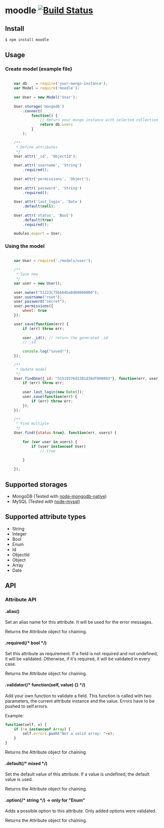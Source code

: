 moodle [![Build Status](https://secure.travis-ci.org/mrcrgl/moodle.png)](http://travis-ci.org/mrcrgl/moodle)
==========

## Install
```bash
$ npm install moodle
```

## Usage

### Create model (example file)
```javascript
    
    var db    = require('your-mongo-instance');
    var Model = require('moodle');
    
    var User = new Model('User');
    
    User.storage('mongodb')
        .connect(
            function() { 
                // Return your mongo instance with selected collection
                return db.users 
            }
        );

    /**
     * Define attributes
     */
    User.attr('_id', 'ObjectId');
    
    User.attr('username', 'String')
        .required();
    
    User.attr('permissions', 'Object');
    
    User.attr('password', 'String')
        .required();
    
    User.attr('last_login', 'Date')
        .default(null);
    
    User.attr('status', 'Bool')
        .default(true)
        .required();
    
    modules.export = User;
```

### Using the model
```javascript
    
    var User = require('./models/user');

    /**
     * Save new
     */
    var user = new User();
    
    user.owner("51223c75bb64ba8d60000000");
    user.username("root");
    user.password("secret");
    user.permissions({
        wheel: true
    });

    user.save(function(err) {
        if (err) throw err;
        
        user._id(); // return the generated _id
        // _id
        
        console.log("saved!");
    });

    /**
     * Update model
     */
    User.findOne({_id: "51519576d2381d38df000003"}, function(err, user) {
        if (err) throw err;
        
        user.last_login(new Date());
        user.save(function(err) {
            if (err) throw err;
        });
    });

    /**
     * Find multiple
     */
    User.find({status:true}, function(err, users) {
    
        for (var user in users) {
            if (user instanceof User)
                // true
        
        }
    
    });
```

## Supported storages

* MongoDB (Tested with [node-mongodb-native](https://github.com/mongodb/node-mongodb-native))
* MySQL (Tested with [node-mysql](https://github.com/felixge/node-mysql))

## Supported attribute types

* String
* Integer
* Bool
* Enum
* Id
* ObjectId
* Object
* Array
* Date

## API

### Attribute API

#### .alias()

Set an alias name for this attribute. It will be used for the error messages.

Returns the Attribute object for chaining.

#### .required(/* bool */)

Set this attribute as requirement. If a field is not required and not undefined, it will be validated.
Otherwise, if it's required, it will be validated in every case.

Returns the Attribute object for chaining.

#### .validator(/* function(self, value) {} */)

Add your own function to validate a field. This function is called with two parameters,
the current attribute instance and the value. Errors have to be pushed to self.errors.

Example:
```javascript
function(self, v) {
    if (!v instanceof Array) {
        self.errors.push("Not a valid array: "+v);
    }
}
```

Returns the Attribute object for chaining.

#### .default(/* mixed */)

Set the default value of this attribute. If a value is undefined, the default value is used.

Returns the Attribute object for chaining.

#### .option(/* string */) -> only for "Enum"

Adds a possible option to this attribute. Only added options were validated.

Returns the Attribute object for chaining.
